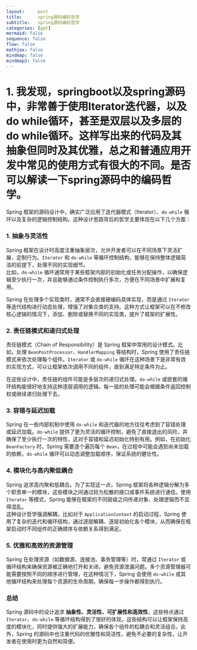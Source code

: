```yaml
---
layout:     post
title:      spring源码编码哲学
subtitle:   spring源码编码哲学
categories: [gpt]
mermaid: false
sequence: false
flow: false
mathjax: false
mindmap: false
mindmap2: false
---
```


# 1. 我发现，springboot以及spring源码中，非常善于使用Iterator迭代器，以及do while循环，甚至是双层以及多层的do while循环。这样写出来的代码及其抽象但同时及其优雅，总之和普通应用开发中常见的使用方式有很大的不同。是否可以解读一下spring源码中的编码哲学。
Spring 框架的源码设计中，确实广泛应用了迭代器模式（Iterator）、`do-while` 循环以及复杂的逻辑控制结构。这种设计思路背后的哲学主要体现在以下几个方面：

### 1. **抽象与灵活性**
Spring 框架在设计时高度注重抽象层次，允许开发者可以在不同场景下灵活扩展、定制行为。`Iterator` 和 `do-while` 等循环控制结构，能够在保持整体逻辑简洁的前提下，处理不同的实现细节。  
比如，`do-while` 循环通常用于某些框架内部的初始化或任务分配操作，以确保逻辑至少执行一次，并且能够通过条件控制执行多次，方便在不同场景中扩展和复用。

Spring 在处理多个实现类时，通常不会直接硬编码具体实现，而是通过 `Iterator` 等迭代结构进行动态处理，增强了对集合类的支持。这种方式让框架可以在不修改核心逻辑的情况下，添加、删除或替换不同的实现类，提升了框架的扩展性。

### 2. **责任链模式和递归式处理**
责任链模式（Chain of Responsibility）是 Spring 框架中常用的设计模式。比如，处理 `BeanPostProcessor`、`HandlerMapping` 等结构时，Spring 使用了责任链模式来依次处理每个组件。`Iterator` 或 `do-while` 循环在这种场景下是非常有效的实现方式，可以让框架依次调用不同的组件，直到满足特定条件为止。

在这些设计中，责任链的组件可能是多层次的递归式处理。`do-while` 或嵌套的循环结构能很好地支持这种逐层调用的逻辑。每一层的处理可能会根据条件返回控制权或继续递归处理下去。

### 3. **容错与延迟加载**
Spring 在一些内部机制中使用 `do-while` 和迭代器的地方往往考虑到了容错处理或延迟加载。`do-while` 提供了更为灵活的循环控制，避免了直接退出的风险，并确保了至少执行一次的特性，这对于容错和延迟初始化特别有用。例如，在初始化 `BeanFactory` 时，Spring 需要逐个遍历每个 `Bean`，在过程中可能会遇到尚未加载的依赖，`do-while` 循环可以动态调整加载顺序，保证系统的健壮性。

### 4. **模块化与高内聚低耦合**
Spring 追求高内聚和低耦合。为了实现这一点，Spring 框架将各种逻辑分解为多个职责单一的模块，这些模块之间通过较为松散的接口或事件系统进行通信。使用 `Iterator` 等模式，Spring 能够在框架的不同层级之间传递对象、处理逻辑而不显得混乱。  
这种设计哲学强调解耦，比如对于 `ApplicationContext` 的启动过程，Spring 使用了复杂的迭代和循环结构，通过逐层解耦、逐层初始化各个模块，从而确保在框架启动时不同组件的正确顺序与依赖关系得到满足。

### 5. **优雅和高效的资源管理**
Spring 在处理资源（如数据源、连接池、事务管理等）时，常通过 `Iterator` 或循环结构来确保资源被正确地打开和关闭，避免资源泄漏问题。多个资源管理器可能需要按照不同的顺序进行管理，在这种情况下，Spring 会使用 `do-while` 或其他循环结构来处理每个资源的生命周期，确保每一步操作都得到执行。

### 总结
Spring 源码中的设计追求 **抽象性、灵活性、可扩展性和高效性**，这些特点通过 `Iterator`、`do-while` 等循环结构得到了很好的体现。这些结构可以让框架保持高度的模块化，同时提供强大的扩展能力，确保各个组件的松耦合和灵活组合。此外，Spring 的源码中也注重代码的优雅性和简洁性，避免不必要的复杂性，让开发者在使用时更为自然和简便。
